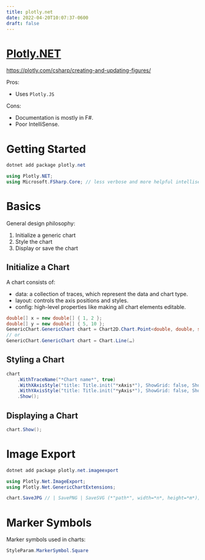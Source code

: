 ```yaml
---
title: plotly.net
date: 2022-04-20T10:07:37-0600
draft: false
---
```

# [Plotly.NET](https://plotly.net/)

<https://plotly.com/csharp/creating-and-updating-figures/>  

Pros:
- Uses `Plotly.JS`

Cons:
- Documentation is mostly in F#.
- Poor IntelliSense.

# Getting Started
```powershell
dotnet add package plotly.net
```

```cs
using Plotly.NET;
using Microsoft.FSharp.Core; // less verbose and more helpful intellisense(?)
```

# Basics
General design philosophy:
1.  Initialize a generic chart
2.  Style the chart
3.  Display or save the chart

## Initialize a Chart
A chart consists of:
- data: a collection of traces, which represent the data and chart type.
- layout: controls the axis positions and styles.
- config: high-level properties like making all chart elements editable.

```cs
double[] x = new double[] { 1, 2 };
double[] y = new double[] { 5, 10 };
GenericChart.GenericChart chart = Chart2D.Chart.Point<double, double, string>(x: x, y: y);
// or
GenericChart.GenericChart chart = Chart.Line(…)
```
## Styling a Chart
```cs
chart
    .WithTraceName("*Chart name*", true)
    .WithXAxisStyle("title: Title.init("*xAxis*"), ShowGrid: false, ShowLine: true)
    .WithYAxisStyle("title: Title.init("*yAxis*"), ShowGrid: false, ShowLine: true)
    .Show();
```

## Displaying a Chart
```cs
chart.Show();
```

# Image Export
```powershell
dotnet add package plotly.net.imageexport
```
```cs
using Plotly.Net.ImageExport;
using Plotly.Net.GenericChartExtensions;

chart.SaveJPG // | SavePNG | SaveSVG (*"path*", width=*n*, height=*m*);
```

# Marker Symbols
Marker symbols used in charts:
```cs
StyleParam.MarkerSymbol.Square
```
